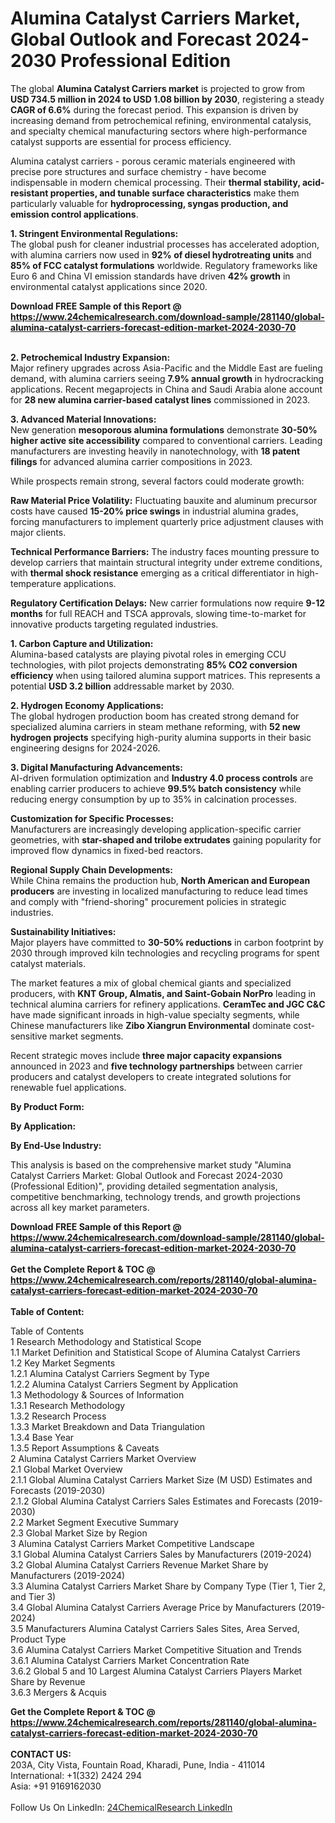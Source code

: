 <h1>Alumina Catalyst Carriers Market, Global Outlook and Forecast 2024-2030 Professional Edition</h1><p>The global <strong>Alumina Catalyst Carriers market</strong> is projected to grow from <strong>USD 734.5 million in 2024 to USD 1.08 billion by 2030</strong>, registering a steady <strong>CAGR of 6.6%</strong> during the forecast period. This expansion is driven by increasing demand from petrochemical refining, environmental catalysis, and specialty chemical manufacturing sectors where high-performance catalyst supports are essential for process efficiency.</p><p>Alumina catalyst carriers - porous ceramic materials engineered with precise pore structures and surface chemistry - have become indispensable in modern chemical processing. Their <strong>thermal stability, acid-resistant properties, and tunable surface characteristics</strong> make them particularly valuable for <strong>hydroprocessing, syngas production, and emission control applications</strong>.</p><p><strong>1. Stringent Environmental Regulations:</strong><br>
The global push for cleaner industrial processes has accelerated adoption, with alumina carriers now used in <strong>92% of diesel hydrotreating units</strong> and <strong>85% of FCC catalyst formulations</strong> worldwide. Regulatory frameworks like Euro 6 and China VI emission standards have driven <strong>42% growth</strong> in environmental catalyst applications since 2020.</p><div><b>Download FREE Sample of this Report @ 
            <a href="https://www.24chemicalresearch.com/download-sample/281140/global-alumina-catalyst-carriers-forecast-edition-market-2024-2030-70">
            https://www.24chemicalresearch.com/download-sample/281140/global-alumina-catalyst-carriers-forecast-edition-market-2024-2030-70</a></b></div><br><p><strong>2. Petrochemical Industry Expansion:</strong><br>
Major refinery upgrades across Asia-Pacific and the Middle East are fueling demand, with alumina carriers seeing <strong>7.9% annual growth</strong> in hydrocracking applications. Recent megaprojects in China and Saudi Arabia alone account for <strong>28 new alumina carrier-based catalyst lines</strong> commissioned in 2023.</p><p><strong>3. Advanced Material Innovations:</strong><br>
New generation <strong>mesoporous alumina formulations</strong> demonstrate <strong>30-50% higher active site accessibility</strong> compared to conventional carriers. Leading manufacturers are investing heavily in nanotechnology, with <strong>18 patent filings</strong> for advanced alumina carrier compositions in 2023.</p><p>While prospects remain strong, several factors could moderate growth:</p><p><strong>Raw Material Price Volatility:</strong> Fluctuating bauxite and aluminum precursor costs have caused <strong>15-20% price swings</strong> in industrial alumina grades, forcing manufacturers to implement quarterly price adjustment clauses with major clients.</p><p><strong>Technical Performance Barriers:</strong> The industry faces mounting pressure to develop carriers that maintain structural integrity under extreme conditions, with <strong>thermal shock resistance</strong> emerging as a critical differentiator in high-temperature applications.</p><p><strong>Regulatory Certification Delays:</strong> New carrier formulations now require <strong>9-12 months</strong> for full REACH and TSCA approvals, slowing time-to-market for innovative products targeting regulated industries.</p><p><strong>1. Carbon Capture and Utilization:</strong><br>
Alumina-based catalysts are playing pivotal roles in emerging CCU technologies, with pilot projects demonstrating <strong>85% CO2 conversion efficiency</strong> when using tailored alumina support matrices. This represents a potential <strong>USD 3.2 billion</strong> addressable market by 2030.</p><p><strong>2. Hydrogen Economy Applications:</strong><br>
The global hydrogen production boom has created strong demand for specialized alumina carriers in steam methane reforming, with <strong>52 new hydrogen projects</strong> specifying high-purity alumina supports in their basic engineering designs for 2024-2026.</p><p><strong>3. Digital Manufacturing Advancements:</strong><br>
AI-driven formulation optimization and <strong>Industry 4.0 process controls</strong> are enabling carrier producers to achieve <strong>99.5% batch consistency</strong> while reducing energy consumption by up to 35% in calcination processes.</p><p><strong>Customization for Specific Processes:</strong><br>
	Manufacturers are increasingly developing application-specific carrier geometries, with <strong>star-shaped and trilobe extrudates</strong> gaining popularity for improved flow dynamics in fixed-bed reactors.</p><p><strong>Regional Supply Chain Developments:</strong><br>
	While China remains the production hub, <strong>North American and European producers</strong> are investing in localized manufacturing to reduce lead times and comply with "friend-shoring" procurement policies in strategic industries.</p><p><strong>Sustainability Initiatives:</strong><br>
	Major players have committed to <strong>30-50% reductions</strong> in carbon footprint by 2030 through improved kiln technologies and recycling programs for spent catalyst materials.</p><p>The market features a mix of global chemical giants and specialized producers, with <strong>KNT Group, Almatis, and Saint-Gobain NorPro</strong> leading in technical alumina carriers for refinery applications. <strong>CeramTec and JGC C&amp;C</strong> have made significant inroads in high-value specialty segments, while Chinese manufacturers like <strong>Zibo Xiangrun Environmental</strong> dominate cost-sensitive market segments.</p><p>Recent strategic moves include <strong>three major capacity expansions</strong> announced in 2023 and <strong>five technology partnerships</strong> between carrier producers and catalyst developers to create integrated solutions for renewable fuel applications.</p><p><strong>By Product Form:</strong></p><p><strong>By Application:</strong></p><p><strong>By End-Use Industry:</strong></p><p>This analysis is based on the comprehensive market study "Alumina Catalyst Carriers Market: Global Outlook and Forecast 2024-2030 (Professional Edition)", providing detailed segmentation analysis, competitive benchmarking, technology trends, and growth projections across all key market parameters.</p><div><b>Download FREE Sample of this Report @ 
            <a href="https://www.24chemicalresearch.com/download-sample/281140/global-alumina-catalyst-carriers-forecast-edition-market-2024-2030-70">
            https://www.24chemicalresearch.com/download-sample/281140/global-alumina-catalyst-carriers-forecast-edition-market-2024-2030-70</a></b></div><br><div><b>Get the Complete Report & TOC @ 
            <a href="https://www.24chemicalresearch.com/reports/281140/global-alumina-catalyst-carriers-forecast-edition-market-2024-2030-70">
            https://www.24chemicalresearch.com/reports/281140/global-alumina-catalyst-carriers-forecast-edition-market-2024-2030-70</a></b></div><br>
            <b>Table of Content:</b><p>Table of Contents<br />
 1 Research Methodology and Statistical Scope<br />
 1.1 Market Definition and Statistical Scope of Alumina Catalyst Carriers<br />
 1.2 Key Market Segments<br />
 1.2.1 Alumina Catalyst Carriers Segment by Type<br />
 1.2.2 Alumina Catalyst Carriers Segment by Application<br />
 1.3 Methodology & Sources of Information<br />
 1.3.1 Research Methodology<br />
 1.3.2 Research Process<br />
 1.3.3 Market Breakdown and Data Triangulation<br />
 1.3.4 Base Year<br />
 1.3.5 Report Assumptions & Caveats<br />
 2 Alumina Catalyst Carriers Market Overview<br />
 2.1 Global Market Overview<br />
 2.1.1 Global Alumina Catalyst Carriers Market Size (M USD) Estimates and Forecasts (2019-2030)<br />
 2.1.2 Global Alumina Catalyst Carriers Sales Estimates and Forecasts (2019-2030)<br />
 2.2 Market Segment Executive Summary<br />
 2.3 Global Market Size by Region<br />
 3 Alumina Catalyst Carriers Market Competitive Landscape<br />
 3.1 Global Alumina Catalyst Carriers Sales by Manufacturers (2019-2024)<br />
 3.2 Global Alumina Catalyst Carriers Revenue Market Share by Manufacturers (2019-2024)<br />
 3.3 Alumina Catalyst Carriers Market Share by Company Type (Tier 1, Tier 2, and Tier 3)<br />
 3.4 Global Alumina Catalyst Carriers Average Price by Manufacturers (2019-2024)<br />
 3.5 Manufacturers Alumina Catalyst Carriers Sales Sites, Area Served, Product Type<br />
 3.6 Alumina Catalyst Carriers Market Competitive Situation and Trends<br />
 3.6.1 Alumina Catalyst Carriers Market Concentration Rate<br />
 3.6.2 Global 5 and 10 Largest Alumina Catalyst Carriers Players Market Share by Revenue<br />
 3.6.3 Mergers & Acquis</p><div><b>Get the Complete Report & TOC @ 
            <a href="https://www.24chemicalresearch.com/reports/281140/global-alumina-catalyst-carriers-forecast-edition-market-2024-2030-70">
            https://www.24chemicalresearch.com/reports/281140/global-alumina-catalyst-carriers-forecast-edition-market-2024-2030-70</a></b></div><br><b>CONTACT US:</b><br>
            203A, City Vista, Fountain Road, Kharadi, Pune, India - 411014<br>
            International: +1(332) 2424 294<br>
            Asia: +91 9169162030 <br><br>
            Follow Us On LinkedIn: <a href="https://www.linkedin.com/company/24chemicalresearch/">24ChemicalResearch LinkedIn</a>
